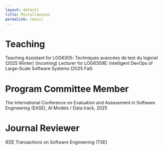 ```yaml
---
layout: default
title: Miscellaneous
permalink: /misc/
---
```

# Teaching

Teaching Assistant for LOG6305: Techniques avancées de test du logiciel (2025 Winter)
(incoming) Lecturer for LOG6309E: Intelligent DevOps of Large-Scale Software Systems (2025 Fall)

# Program Committee Member

The International Conference on Evaluation and Assessment in Software Engineering (EASE), AI Models / Data track, 2025

# Journal Reviewer

IEEE Transactions on Software Engineering (TSE)
